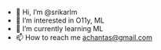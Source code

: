 - 👋 Hi, I’m @srikarlm
- 👀 I’m interested in O11y, ML
- 🌱 I’m currently learning ML
- 📫 How to reach me achantas@gmail.com

<!---
srikarlm/srikarlm is a ✨ special ✨ repository because its `README.md` (this file) appears on your GitHub profile.
You can click the Preview link to take a look at your changes.
--->
